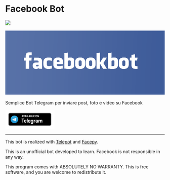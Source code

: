 # Facebook Bot
<a href="https://paypal.me/fast0n" title="Donate"><img src="https://img.shields.io/badge/Dona-PayPal-009cde.svg?style=flat-square"></a>

![Facebook Bot](img/banner.png)

Semplice Bot Telegram per inviare post, foto e video su Facebook

<a href='https://t.me/facebook_publish_bot'><img src='img/telegram_badge.png' alt='Available on Telegram' height='60' /></a>

------------------------------------------------------------------------------------

This bot is realized with [Telepot](https://github.com/nickoala/telepot) and [Facepy](https://github.com/jgorset/facepy).

This is an unofficial bot developed to learn. Facebook is not responsible in any way.

This program comes with ABSOLUTELY NO WARRANTY.
This is free software, and you are welcome to redistribute it.
